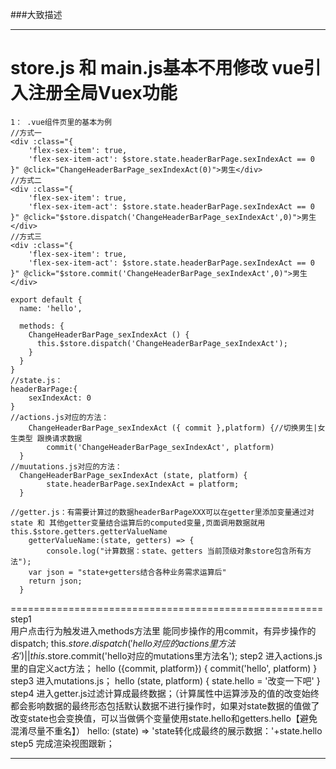 ###大致描述
***
store.js 和 main.js基本不用修改  vue引入注册全局Vuex功能
======================================================
	1： .vue组件页里的基本为例
	//方式一
	<div :class="{
		'flex-sex-item': true,
		'flex-sex-item-act': $store.state.headerBarPage.sexIndexAct == 0
	}" @click="ChangeHeaderBarPage_sexIndexAct(0)">男生</div>
	//方式二
	<div :class="{
		'flex-sex-item': true,
		'flex-sex-item-act': $store.state.headerBarPage.sexIndexAct == 0
	}" @click="$store.dispatch('ChangeHeaderBarPage_sexIndexAct',0)">男生</div>
	//方式三
	<div :class="{
		'flex-sex-item': true,
		'flex-sex-item-act': $store.state.headerBarPage.sexIndexAct == 0
	}" @click="$store.commit('ChangeHeaderBarPage_sexIndexAct',0)">男生</div>
	
	export default {
	  name: 'hello',
	
	  methods: {
	    ChangeHeaderBarPage_sexIndexAct () {
	      this.$store.dispatch('ChangeHeaderBarPage_sexIndexAct');
	    }
	  }
	}
	//state.js：
	headerBarPage:{
		sexIndexAct: 0	
	}
	//actions.js对应的方法：
		ChangeHeaderBarPage_sexIndexAct ({ commit },platform) {//切换男生|女生类型 跟换请求数据
			commit('ChangeHeaderBarPage_sexIndexAct', platform)
	  }
	//muutations.js对应的方法：
	  ChangeHeaderBarPage_sexIndexAct (state, platform) {
			state.headerBarPage.sexIndexAct = platform;
	  }
	  
	//getter.js：有需要计算过的数据headerBarPageXXX可以在getter里添加变量通过对state 和 其他getter变量结合运算后的computed变量,页面调用数据就用this.$store.getters.getterValueName
		getterValueName:(state, getters) => {
			console.log("计算数据：state、getters 当前顶级对象store包含所有方法");
	  	var json = "state+getters结合各种业务需求运算后"
	  	return json;
	  }
======================================================
step1	
	用户点击行为触发进入methods方法里
	能同步操作的用commit，有异步操作的dispatch;
	this.$store.dispatch('hello对应的actions里方法名') || this.$store.commit('hello对应的mutations里方法名');
step2
	进入actions.js里的自定义act方法；
	hello ({commit, platform}) {
	    commit('hello', platform)
	}
step3
	进入mutations.js；
	hello (state, platform) {
	    state.hello = '改变一下吧'
	}
step4
	进入getter.js过滤计算成最终数据；（计算属性中运算涉及的值的改变始终都会影响数据的最终形态包括默认数据不进行操作时，如果对state数据的值做了改变state也会变换值，可以当做俩个变量使用state.hello和getters.hello【避免混淆尽量不重名】）
	hello: (state) => 'state转化成最终的展示数据：'+state.hello
step5
	完成渲染视图跟新；

***